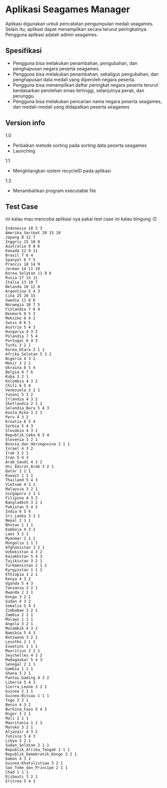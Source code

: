 # Aplikasi Seagames Manager
Aplikasi digunakan untuk pencatatan pengumpulan medali seagames. Selain itu, aplikasi dapat menampilkan secara terurut peringkatnya. Pengguna aplikasi adalah admin seagames.
## Spesifikasi
- Pengguna bisa melakukan penambahan, pengubahan, dan penghapusan negara peserta seagames.
- Pengguna bisa melakukan penambahan, sekaligus pengubahan, dan penghapusan data medali yang diperoleh negara peserta.
- Pengguna bisa menampilkan daftar peringkat negara peserta terurut berdasarkan perolehan emas tertinggi, selanjutnya perak, dan perunggu.
- Pengguna bisa melakukan pencarian nama negara peserta seagames, dan medali-medali yang didapatkan peserta seagames
## Version info
1.0
- Perbaikan metode sorting pada sorting data peserta seagames
- Launching

1.1
- Menghilangkan sistem recycleID pada aplikasi

1.2
- Menambahkan program executable file
## Test Case
ini kalau mau mencoba aplikasi nya pakai test case ini kalau bingung :D
```
Indonesia 10 5 3
Amerika_Serikat 20 15 10
Jepang 8 12 7
Inggris 15 10 8
Australia 9 8 6
Kanada 12 9 11
Brasil 7 6 4
Spanyol 6 7 5
Prancis 18 14 9
Jerman 14 11 10
Korea_Selatan 11 9 6
Rusia 17 13 11
Italia 13 10 7
Belanda 16 12 8
Argentina 5 4 3
Cina 25 20 15
Swedia 11 8 6
Norwegia 10 7 5
Finlandia 7 6 4
Denmark 9 5 3
Meksiko 6 4 2
Swiss 8 6 5
Austria 5 4 3
Hungaria 4 3 2
Polandia 7 5 4
Portugal 6 4 3
Turki 3 2 1
Korea_Utara 2 1 1
Afrika_Selatan 5 3 2
Nigeria 4 3 2
Mesir 3 2 1
Ukraina 8 5 4
Belgia 9 7 6
Kuba 3 2 1
Kolombia 4 3 2
Chili 6 5 4
Venezuela 3 2 1
Yunani 5 3 2
Irlandia 4 3 2
Skotlandia 2 1 1
Selandia_Baru 5 4 3
Kosta_Rika 3 2 1
Peru 4 3 2
Kroatia 6 5 4
Serbia 5 4 3
Slovakia 4 3 2
Republik_Ceko 6 5 4
Slovenia 3 2 1
Bosnia_dan_Herzegovina 2 1 1
Israel 4 3 2
Irak 3 2 1
Iran 5 4 3
Arab_Saudi 4 3 2
Uni_Emirat_Arab 3 2 1
Qatar 2 1 1
Kuwait 1 1 1
Thailand 5 4 3
Vietnam 4 3 2
Malaysia 3 2 1
Singapura 2 1 1
Filipina 4 3 2
Bangladesh 3 2 1
Pakistan 5 4 3
India 6 5 4
Sri_Lanka 3 2 1
Nepal 2 1 1
Bhutan 1 1 1
Kamboja 4 3 2
Laos 3 2 1
Myanmar 2 1 1
Mongolia 1 1 1
Afghanistan 3 2 1
Uzbekistan 4 3 2
Kazakhstan 5 4 3
Tajikistan 3 2 1
Turkmenistan 2 1 1
Kyrgyzstan 1 1 1
Ethiopia 3 2 1
Kenya 4 3 2
Uganda 5 4 3
Tanzania 3 2 1
Rwanda 2 1 1
Kongo 3 2 1
Sudan 4 3 2
Somalia 5 4 3
Zimbabwe 3 2 1
Zambia 2 1 1
Malawi 1 1 1
Angola 3 2 1
Mozambik 4 3 2
Namibia 5 4 3
Botswana 3 2 1
Lesotho 2 1 1
Eswatini 1 1 1
Mauritius 3 2 1
Seychelles 4 3 2
Madagaskar 5 4 3
Senegal 2 1 1
Gambia 1 1 1
Ghana 3 2 1
Pantai_Gading 4 3 2
Liberia 5 4 3
Sierra_Leone 3 2 1
Guinea 2 1 1
Guinea-Bissau 1 1 1
Togo 3 2 1
Benin 4 3 2
Burkina_Faso 5 4 3
Niger 3 2 1
Mali 2 1 1
Mauritania 1 1 1
Maroko 3 2 1
Aljazair 4 3 2
Tunisia 5 4 3
Libya 3 2 1
Sudan_Selatan 2 1 1
Republik_Afrika_Tengah 1 1 1
Republik_Demokratik_Kongo 3 2 1
Gabon 4 3 2
Guinea_Khatulistiwa 3 2 1
Sao_Tome_dan_Principe 2 1 1
Chad 1 1 1
Djibouti 3 2 1
Eritrea 5 4 3
```
